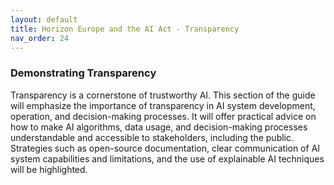 ```yaml
---
layout: default
title: Horizon Europe and the AI Act - Transparency
nav_order: 24
---
```


### Demonstrating Transparency

Transparency is a cornerstone of trustworthy AI. This section of the guide will emphasize the importance of transparency in AI system development, operation, and decision-making processes. It will offer practical advice on how to make AI algorithms, data usage, and decision-making processes understandable and accessible to stakeholders, including the public. Strategies such as open-source documentation, clear communication of AI system capabilities and limitations, and the use of explainable AI techniques will be highlighted.
